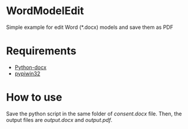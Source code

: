 # WordModelEdit
Simple example for edit Word (*.docx) models and save them as PDF

# Requirements
* [Python-docx](https://python-docx.readthedocs.io/en/latest/)
* [pypiwin32](https://pypi.org/project/pypiwin32/)

# How to use
Save the python script in the same folder of *consent.docx* file. Then, the output files are *output.docx* and *output.pdf*. 
